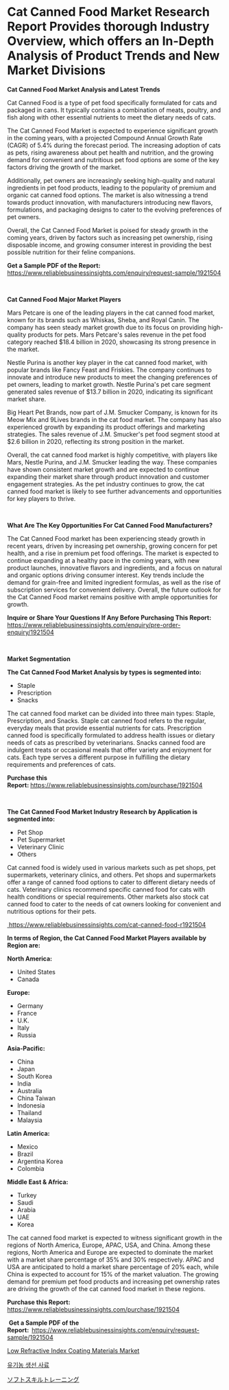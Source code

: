 <p><h1>Cat Canned Food Market Research Report Provides thorough Industry Overview, which offers an In-Depth Analysis of Product Trends and New Market Divisions</h1></p><p><strong>Cat Canned Food Market Analysis and Latest Trends</strong></p>
<p><p>Cat Canned Food is a type of pet food specifically formulated for cats and packaged in cans. It typically contains a combination of meats, poultry, and fish along with other essential nutrients to meet the dietary needs of cats.</p><p>The Cat Canned Food Market is expected to experience significant growth in the coming years, with a projected Compound Annual Growth Rate (CAGR) of 5.4% during the forecast period. The increasing adoption of cats as pets, rising awareness about pet health and nutrition, and the growing demand for convenient and nutritious pet food options are some of the key factors driving the growth of the market.</p><p>Additionally, pet owners are increasingly seeking high-quality and natural ingredients in pet food products, leading to the popularity of premium and organic cat canned food options. The market is also witnessing a trend towards product innovation, with manufacturers introducing new flavors, formulations, and packaging designs to cater to the evolving preferences of pet owners.</p><p>Overall, the Cat Canned Food Market is poised for steady growth in the coming years, driven by factors such as increasing pet ownership, rising disposable income, and growing consumer interest in providing the best possible nutrition for their feline companions.</p></p>
<p><strong>Get a Sample PDF of the Report:&nbsp;</strong> <a href="https://www.reliablebusinessinsights.com/enquiry/request-sample/1921504">https://www.reliablebusinessinsights.com/enquiry/request-sample/1921504</a></p>
<p>&nbsp;</p>
<p><strong>Cat Canned Food Major Market Players</strong></p>
<p><p>Mars Petcare is one of the leading players in the cat canned food market, known for its brands such as Whiskas, Sheba, and Royal Canin. The company has seen steady market growth due to its focus on providing high-quality products for pets. Mars Petcare's sales revenue in the pet food category reached $18.4 billion in 2020, showcasing its strong presence in the market.</p><p>Nestle Purina is another key player in the cat canned food market, with popular brands like Fancy Feast and Friskies. The company continues to innovate and introduce new products to meet the changing preferences of pet owners, leading to market growth. Nestle Purina's pet care segment generated sales revenue of $13.7 billion in 2020, indicating its significant market share.</p><p>Big Heart Pet Brands, now part of J.M. Smucker Company, is known for its Meow Mix and 9Lives brands in the cat food market. The company has also experienced growth by expanding its product offerings and marketing strategies. The sales revenue of J.M. Smucker's pet food segment stood at $2.6 billion in 2020, reflecting its strong position in the market.</p><p>Overall, the cat canned food market is highly competitive, with players like Mars, Nestle Purina, and J.M. Smucker leading the way. These companies have shown consistent market growth and are expected to continue expanding their market share through product innovation and customer engagement strategies. As the pet industry continues to grow, the cat canned food market is likely to see further advancements and opportunities for key players to thrive.</p></p>
<p>&nbsp;</p>
<p><strong>What Are The Key Opportunities For Cat Canned Food Manufacturers?</strong></p>
<p><p>The Cat Canned Food market has been experiencing steady growth in recent years, driven by increasing pet ownership, growing concern for pet health, and a rise in premium pet food offerings. The market is expected to continue expanding at a healthy pace in the coming years, with new product launches, innovative flavors and ingredients, and a focus on natural and organic options driving consumer interest. Key trends include the demand for grain-free and limited ingredient formulas, as well as the rise of subscription services for convenient delivery. Overall, the future outlook for the Cat Canned Food market remains positive with ample opportunities for growth.</p></p>
<p><strong>Inquire or Share Your Questions If Any Before Purchasing This Report:</strong> <a href="https://www.reliablebusinessinsights.com/enquiry/pre-order-enquiry/1921504">https://www.reliablebusinessinsights.com/enquiry/pre-order-enquiry/1921504</a></p>
<p>&nbsp;</p>
<p><strong>Market Segmentation</strong></p>
<p><strong>The Cat Canned Food Market Analysis by types is segmented into:</strong></p>
<p><ul><li>Staple</li><li>Prescription</li><li>Snacks</li></ul></p>
<p><p>The cat canned food market can be divided into three main types: Staple, Prescription, and Snacks. Staple cat canned food refers to the regular, everyday meals that provide essential nutrients for cats. Prescription canned food is specifically formulated to address health issues or dietary needs of cats as prescribed by veterinarians. Snacks canned food are indulgent treats or occasional meals that offer variety and enjoyment for cats. Each type serves a different purpose in fulfilling the dietary requirements and preferences of cats.</p></p>
<p><strong>Purchase this Report:&nbsp;</strong><a href="https://www.reliablebusinessinsights.com/purchase/1921504">https://www.reliablebusinessinsights.com/purchase/1921504</a></p>
<p>&nbsp;</p>
<p><strong>The Cat Canned Food Market Industry Research by Application is segmented into:</strong></p>
<p><ul><li>Pet Shop</li><li>Pet Supermarket</li><li>Veterinary Clinic</li><li>Others</li></ul></p>
<p><p>Cat canned food is widely used in various markets such as pet shops, pet supermarkets, veterinary clinics, and others. Pet shops and supermarkets offer a range of canned food options to cater to different dietary needs of cats. Veterinary clinics recommend specific canned food for cats with health conditions or special requirements. Other markets also stock cat canned food to cater to the needs of cat owners looking for convenient and nutritious options for their pets.</p></p>
<p><a href="https://www.reliablebusinessinsights.com/cat-canned-food-r1921504">&nbsp;https://www.reliablebusinessinsights.com/cat-canned-food-r1921504</a></p>
<p><strong>In terms of Region, the Cat Canned Food Market Players available by Region are:</strong></p>
<p>
    <p> <strong> North America: </strong>
        <ul>
            <li>United States</li>
            <li>Canada</li>
        </ul>
        </p> 
    <p> <strong> Europe: </strong>
        <ul>
            <li>Germany</li>
            <li>France</li>
            <li>U.K.</li>
            <li>Italy</li>
            <li>Russia</li>
        </ul>
        </p> 
    <p> <strong> Asia-Pacific: </strong>
        <ul>
            <li>China</li>
            <li>Japan</li>
            <li>South Korea</li>
            <li>India</li>
            <li>Australia</li>
            <li>China Taiwan</li>
            <li>Indonesia</li>
            <li>Thailand</li>
            <li>Malaysia</li>
        </ul>
        </p> 
    <p> <strong> Latin America: </strong>
        <ul>
            <li>Mexico</li>
            <li>Brazil</li>
            <li>Argentina Korea</li>
            <li>Colombia</li>
        </ul>
        </p> 
    <p> <strong> Middle East & Africa: </strong>
        <ul>
            <li>Turkey</li>
            <li>Saudi</li>
            <li>Arabia</li>
            <li>UAE</li>
            <li>Korea</li>
        </ul>
    </p>
    </p>
<p><p>The cat canned food market is expected to witness significant growth in the regions of North America, Europe, APAC, USA, and China. Among these regions, North America and Europe are expected to dominate the market with a market share percentage of 35% and 30% respectively. APAC and USA are anticipated to hold a market share percentage of 20% each, while China is expected to account for 15% of the market valuation. The growing demand for premium pet food products and increasing pet ownership rates are driving the growth of the cat canned food market in these regions.</p></p>
<p><strong>Purchase this Report: </strong><a href="https://www.reliablebusinessinsights.com/purchase/1921504">https://www.reliablebusinessinsights.com/purchase/1921504</a></p>
<p>&nbsp;<strong>Get a Sample PDF of the Report:&nbsp;&nbsp;</strong><a href="https://www.reliablebusinessinsights.com/enquiry/request-sample/1921504">https://www.reliablebusinessinsights.com/enquiry/request-sample/1921504</a></p>
<p><strong></strong></p>
<p><p><a href="https://github.com/FredaSauer/Market-Research-Report-List-1/blob/main/low-refractive-index-coating-materials-market.md">Low Refractive Index Coating Materials Market</a></p><p><a href="https://github.com/vskv4779xr1/Market-Research-Report-List-3/blob/main/914440338761.md">유기농 생선 사료</a></p><p><a href="https://medium.com/@kathleencrooks2003/%E3%82%B0%E3%83%AD%E3%83%BC%E3%83%90%E3%83%AB%E3%81%AA%E3%82%BD%E3%83%95%E3%83%88%E3%82%B9%E3%82%AD%E3%83%AB%E3%83%88%E3%83%AC%E3%83%BC%E3%83%8B%E3%83%B3%E3%82%B0%E5%B8%82%E5%A0%B4%E3%81%AE%E5%B0%86%E6%9D%A5%E5%8B%95%E5%90%91-2024%E5%B9%B4%E3%81%8B%E3%82%892031%E5%B9%B4%E3%81%BE%E3%81%A7%E3%81%AE%E5%B8%82%E5%A0%B4%E6%B4%9E%E5%AF%9F%E3%81%A8%E5%88%86%E6%9E%90187%E3%83%9A%E3%83%BC%E3%82%B8%E3%81%AB%E3%82%8F%E3%81%9F%E3%81%A3%E3%81%A6-2debeb4fb24c">ソフトスキルトレーニング</a></p></p>